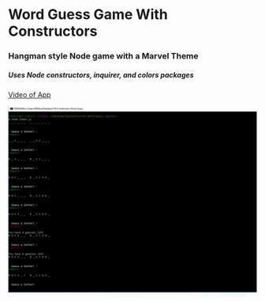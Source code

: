 # Word Guess Game With Constructors

### Hangman style Node game with a Marvel Theme

##### Uses Node constructors, inquirer, and colors packages

[Video of App](https://drive.google.com/file/d/1ViWIl9LcroD4jZEumEthP-hsJogv7wHx/view?usp=sharing)


![image](/images/wordnode.PNG)